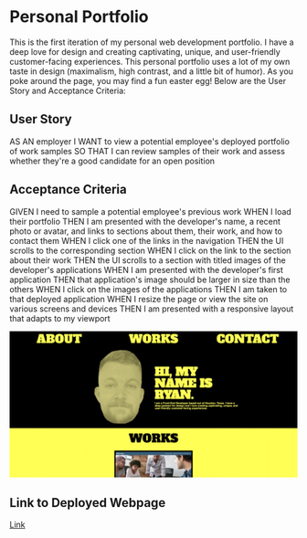 # Personal Portfolio
This is the first iteration of my personal web development portfolio. I have a deep love for design and creating captivating, unique, and user-friendly customer-facing experiences. This personal portfolio uses a lot of my own taste in design (maximalism, high contrast, and a little bit of humor). As you poke around the page, you may find a fun easter egg! Below are the User Story and Acceptance Criteria:

## User Story
AS AN employer
I WANT to view a potential employee's deployed portfolio of work samples
SO THAT I can review samples of their work and assess whether they're a good candidate for an open position

## Acceptance Criteria
GIVEN I need to sample a potential employee's previous work
WHEN I load their portfolio
THEN I am presented with the developer's name, a recent photo or avatar, and links to sections about them, their work, and how to contact them
WHEN I click one of the links in the navigation
THEN the UI scrolls to the corresponding section
WHEN I click on the link to the section about their work
THEN the UI scrolls to a section with titled images of the developer's applications
WHEN I am presented with the developer's first application
THEN that application's image should be larger in size than the others
WHEN I click on the images of the applications
THEN I am taken to that deployed application
WHEN I resize the page or view the site on various screens and devices
THEN I am presented with a responsive layout that adapts to my viewport

![screenshot of deployed portfolio](./assets/images/deployedscreenshot.jpeg)

## Link to Deployed Webpage
<a href="https://ryanharrishtx.github.io/week-1-challenge">Link</a>